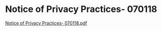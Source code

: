 # Notice of Privacy Practices- 070118

[Notice of Privacy Practices- 070118.pdf](Notice%20of%20Privacy%20Practices-%20070118%20629cb1d5f2874be7974169586afc56c0/Notice_of_Privacy_Practices-_070118.pdf)